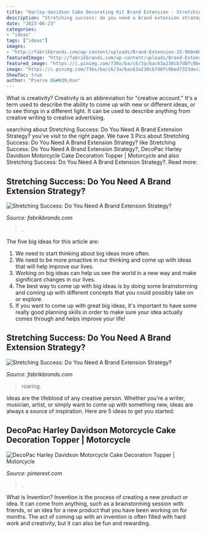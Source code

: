 ```yaml
---
title: "Harley-davidson Cake Decorating Kit Brand Extension - Stretching Success: Do You Need A Brand Extension Strategy?"
description: "Stretching success: do you need a brand extension strategy?"
date: "2023-06-23"
categories:
- "ideas"
tags: ["ideas"]
images:
- "http://fabrikbrands.com/wp-content/uploads/Brand-Extension-15-960x600.jpg"
featuredImage: "http://fabrikbrands.com/wp-content/uploads/Brand-Extension-15-960x600.jpg"
featured_image: "https://i.pinimg.com/736x/ba/c6/3a/bac63a230cb7d8fc0bed7323dec240f6--harley-davidson-motorcycles-new-harley-davidson.jpg"
image: "https://i.pinimg.com/736x/ba/c6/3a/bac63a230cb7d8fc0bed7323dec240f6--harley-davidson-motorcycles-new-harley-davidson.jpg"
ShowToc: true
author: "Pierce O&#039;Kon"
---
```



What is creativity?
Creativity is an abbreviation for "creative account." It's a term used to describe the ability to come up with new or different ideas, or to see things in a different light. It can be used to describe anything from creative writing to creative advertising.

	

		
searching about Stretching Success: Do You Need A Brand Extension Strategy? you've visit to the right page. We have 3 Pics about Stretching Success: Do You Need A Brand Extension Strategy? like Stretching Success: Do You Need A Brand Extension Strategy?, DecoPac Harley Davidson Motorcycle Cake Decoration Topper | Motorcycle and also Stretching Success: Do You Need A Brand Extension Strategy?. Read more:
		
    
## Stretching Success: Do You Need A Brand Extension Strategy?

<img loading=lazy src="http://fabrikbrands.com/wp-content/uploads/Brand-Extension-16-520x325.jpg" onerror="this.onerror=null;this.src='https://tse4.mm.bing.net/th?id=OIP.pzok8y7NjNH_nip8Yos_KwHaEo&amp;pid=15.1';" alt="Stretching Success: Do You Need A Brand Extension Strategy?">

_Source: fabrikbrands.com_

>. 

	

The five big ideas for this article are:
1. We need to start thinking about big ideas more often. 
2. We need to be more proactive in our thinking and come up with ideas that will help improve our lives. 
3. Working on big ideas can help us see the world in a new way and make significant changes in our lives. 
4. The best way to come up with big ideas is by doing some brainstorming and coming up with different concepts that you could possibly take on or explore. 
5. If you want to come up with great big ideas, it's important to have some really good planning skills in order to make sure your idea actually comes through and helps improve your life!

    
## Stretching Success: Do You Need A Brand Extension Strategy?

<img loading=lazy src="http://fabrikbrands.com/wp-content/uploads/Brand-Extension-15-960x600.jpg" onerror="this.onerror=null;this.src='https://tse1.mm.bing.net/th?id=OIP.pn_1QwQekzV4H6z9bLZetwHaEo&amp;pid=15.1';" alt="Stretching Success: Do You Need A Brand Extension Strategy?">

_Source: fabrikbrands.com_

>roaring. 

	

Ideas are the lifeblood of any creative person. Whether you're a writer, musician, artist, or simply want to come up with something new, ideas are always a source of inspiration. Here are 5 ideas to get you started: 

    
## DecoPac Harley Davidson Motorcycle Cake Decoration Topper | Motorcycle

<img loading=lazy src="https://i.pinimg.com/736x/ba/c6/3a/bac63a230cb7d8fc0bed7323dec240f6--harley-davidson-motorcycles-new-harley-davidson.jpg" onerror="this.onerror=null;this.src='https://tse3.mm.bing.net/th?id=OIP.aRSD8T1UTL_t2gEBuyQpxwAAAA&amp;pid=15.1';" alt="DecoPac Harley Davidson Motorcycle Cake Decoration Topper | Motorcycle">

_Source: pinterest.com_

>. 

	

What is Invention?
Invention is the process of creating a new product or idea. It can come from anything, such as a brainstorming session with friends, or an idea for a new product that you have been working on for months. The act of coming up with an invention is often filled with hard work and creativity, but it can also be fun and rewarding.

